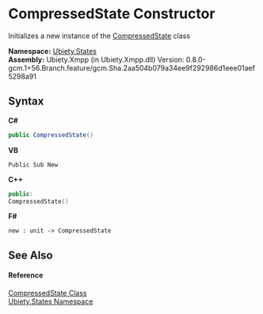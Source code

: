 # CompressedState Constructor 
 

Initializes a new instance of the <a href="bb2e3ae7-d026-3679-ef38-112e77bc08d6">CompressedState</a> class

**Namespace:**&nbsp;<a href="20b8e647-a51d-e28e-4067-8a55aba73e08">Ubiety.States</a><br />**Assembly:**&nbsp;Ubiety.Xmpp (in Ubiety.Xmpp.dll) Version: 0.8.0-gcm.1+56.Branch.feature/gcm.Sha.2aa504b079a34ee9f292986d1eee01aef5298a91

## Syntax

**C#**<br />
``` C#
public CompressedState()
```

**VB**<br />
``` VB
Public Sub New
```

**C++**<br />
``` C++
public:
CompressedState()
```

**F#**<br />
``` F#
new : unit -> CompressedState
```


## See Also


#### Reference
<a href="bb2e3ae7-d026-3679-ef38-112e77bc08d6">CompressedState Class</a><br /><a href="20b8e647-a51d-e28e-4067-8a55aba73e08">Ubiety.States Namespace</a><br />